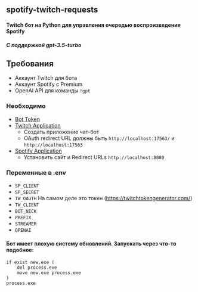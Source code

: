 ##  spotify-twitch-requests

#### Twitch бот на Python для управления очередью воспроизведения Spotify
##### С поддержкой gpt-3.5-turbo
## Требования

* Аккаунт Twitch для бота
* Аккаунт Spotify с Premium 
* OpenAI API для команды `!gpt`

### Необходимо

* [Bot Token](https://twitchapps.com/tmi/)
* [Twitch Application](https://dev.twitch.tv/console/apps/create)
   - Создать приложение чат-бот
   - OAuth redirect URL должны быть `http://localhost:17563/` и `http://localhost:17563`
* [Spotify Application](https://developer.spotify.com/dashboard/applications)
   - Установить сайт и Redirect URLs `http://localhost:8080`

### Переменные в .env
* `SP_CLIENT`
* `SP_SECRET`
* `TW_OAUTH` На самом деле это токен (https://twitchtokengenerator.com/)
* `TW_CLIENT`
* `BOT_NICK`
* `PREFIX`
* `STREAMER`
* `OPENAI`

#### Бот имеет плохую систему обновлений. Запускать через что-то подобное:

```batch
if exist new.exe (
    del process.exe
    move new.exe process.exe
)
process.exe 
``` 

